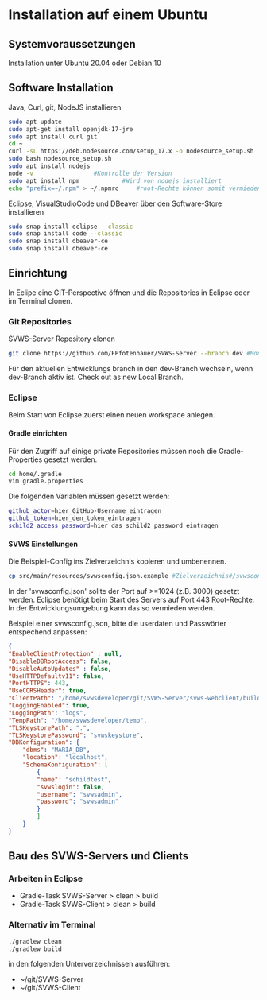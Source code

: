 # Installation auf einem Ubuntu

## Systemvoraussetzungen 
Installation unter Ubuntu 20.04 oder Debian 10

## Software Installation
Java, Curl, git, NodeJS installieren

```bash
sudo apt update
sudo apt-get install openjdk-17-jre
sudo apt install curl git
cd ~
curl -sL https://deb.nodesource.com/setup_17.x -o nodesource_setup.sh
sudo bash nodesource_setup.sh
sudo apt install nodejs
node -v 				#Kontrolle der Version
sudo apt install npm 			#Wird von nodejs installiert
echo "prefix=~/.npm" > ~/.npmrc 	#root-Rechte können somit vermieden werden
```

Eclipse, VisualStudioCode und DBeaver über den Software-Store installieren

```bash
sudo snap install eclipse --classic
sudo snap install code --classic
sudo snap install dbeaver-ce
sudo snap install dbeaver-ce
```
## Einrichtung 
In Eclipe eine GIT-Perspective öffnen und die Repositories in Eclipse oder im Terminal clonen.

### Git Repositories
SVWS-Server Repository clonen

```bash
git clone https://github.com/FPfotenhauer/SVWS-Server --branch dev #Mono-Repository mit Core, DB, Webclient, UI-Components und Apps

````

Für den aktuellen Entwicklungs branch in den dev-Branch wechseln, wenn dev-Branch aktiv ist.
Check out as new Local Branch.

### Eclipse
Beim Start von Eclipse zuerst einen neuen workspace anlegen.
#### Gradle einrichten
Für den Zugriff auf einige private Repositories müssen noch die Gradle-Properties gesetzt werden.

```bash
cd home/.gradle
vim gradle.properties
```
		
Die folgenden Variablen müssen gesetzt werden: 	
```bash
github_actor=hier_GitHub-Username_eintragen
github_token=hier_den_token_eintragen
schild2_access_password=hier_das_schild2_password_eintragen
```

#### SVWS Einstellungen

Die Beispiel-Config ins Zielverzeichnis kopieren und umbenennen.

```bash
cp src/main/resources/svwsconfig.json.example #Zielverzeichnis#/svwsconfig.json
```
		
In der 'svwsconfig.json' sollte der Port auf >=1024 (z.B. 3000) gesetzt werden. 
Eclipse benötigt beim Start des Servers auf Port 443 Root-Rechte. 
In der Entwicklungsumgebung kann das so vermieden werden. 

Beispiel einer svwsconfig.json, bitte die userdaten und Passwörter entspechend anpassen:
		
```json
{
"EnableClientProtection" : null,
"DisableDBRootAccess": false,
"DisableAutoUpdates" : false,
"UseHTTPDefaultv11": false,
"PortHTTPS": 443,
"UseCORSHeader": true,
"ClientPath": "/home/svwsdeveloper/git/SVWS-Server/svws-webclient/build/output",
"LoggingEnabled": true,
"LoggingPath": "logs",
"TempPath": "/home/svwsdeveloper/temp",
"TLSKeystorePath": ".",
"TLSKeystorePassword": "svwskeystore",
"DBKonfiguration": {
	"dbms": "MARIA_DB",
	"location": "localhost",
	"SchemaKonfiguration": [
		{
		"name": "schildtest",
		"svwslogin": false,
		"username": "svwsadmin",
		"password": "svwsadmin"
		}
		]
	}
}
```


## Bau des SVWS-Servers und Clients

### Arbeiten in Eclipse

+ Gradle-Task SVWS-Server > clean > build
+ Gradle-Task SVWS-Client > clean > build

### Alternativ im Terminal

```bash
./gradlew clean
./gradlew build
```
		
in den folgenden Unterverzeichnissen ausführen: 
+ ~/git/SVWS-Server 
+ ~/git/SVWS-Client 